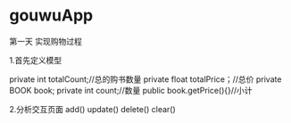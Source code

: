 # gouwuApp
第一天
实现购物过程


1.首先定义模型

private int totalCount;//总的购书数量
private float totalPrice；//总价
private BOOK book;
private int count;//数量
public book.getPrice(){}//小计

2.分析交互页面
add()
update()
delete()
clear()


